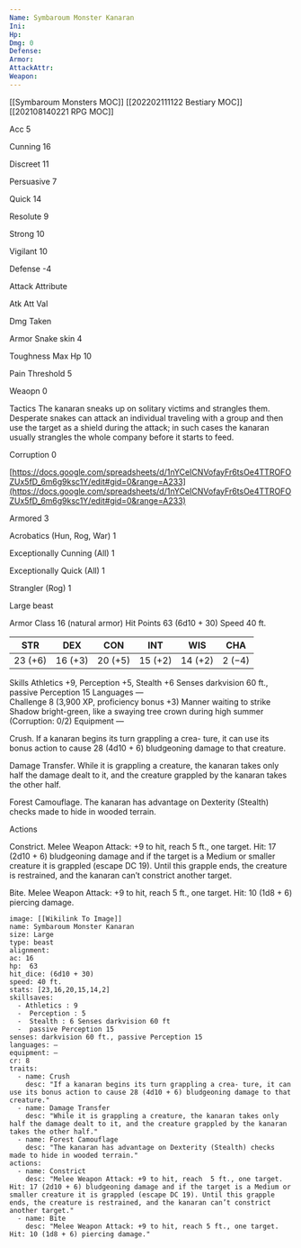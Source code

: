 ```yaml
---
Name: Symbaroum Monster Kanaran
Ini: 
Hp: 
Dmg: 0
Defense: 
Armor: 
AttackAttr: 
Weapon: 
---
```

[[Symbaroum Monsters MOC]]
[[202202111122 Bestiary MOC]]
[[202108140221 RPG MOC]]

Acc 5

Cunning 16

Discreet 11

Persuasive 7

Quick 14

Resolute 9

Strong 10

Vigilant 10

Defense -4

Attack Attribute

Atk Att Val

Dmg Taken

Armor Snake skin 4

Toughness Max Hp 10

Pain Threshold 5

Weaopn 0

Tactics The kanaran sneaks up on solitary victims and strangles them. Desperate snakes can attack an individual traveling with a group and then use the target as a shield during the attack; in such cases the kanaran usually strangles the whole company before it starts to feed.

Corruption 0

[https://docs.google.com/spreadsheets/d/1nYCeICNVofayFr6tsOe4TTROFOZUx5fD_6m6g9ksc1Y/edit#gid=0&range=A233](https://docs.google.com/spreadsheets/d/1nYCeICNVofayFr6tsOe4TTROFOZUx5fD_6m6g9ksc1Y/edit#gid=0&range=A233)

Armored 3

Acrobatics (Hun, Rog, War) 1

Exceptionally Cunning (All) 1

Exceptionally Quick (All) 1

Strangler (Rog) 1






 

Large beast

 

Armor Class 16 (natural armor) 
Hit Points 63 (6d10 + 30) 
Speed 40 ft.

 
| STR     | DEX     | CON     | INT     | WIS     | CHA    |
| ------- | ------- | ------- | ------- | ------- | ------ |
| 23 (+6) | 16 (+3) | 20 (+5) | 15 (+2) | 14 (+2) | 2 (−4) |

 

Skills Athletics +9, Perception +5, Stealth +6 Senses darkvision 60 ft., passive Perception 15 
Languages —  
Challenge 8 (3,900 XP, proficiency bonus +3) 
Manner waiting to strike
Shadow bright-green, like a swaying tree crown during high summer (Corruption: 0/2)
Equipment —

 

Crush. If a kanaran begins its turn grappling a crea- ture, it can use its bonus action to cause 28 (4d10 + 6) bludgeoning damage to that creature. 

Damage Transfer. While it is grappling a creature, the kanaran takes only half the damage dealt to it, and the creature grappled by the kanaran takes the other half.

Forest Camouflage. The kanaran has advantage on Dexterity (Stealth) checks made to hide in wooded terrain.

Actions

Constrict. Melee Weapon Attack: +9 to hit, reach  5 ft., one target. Hit: 17 (2d10 + 6) bludgeoning damage and if the target is a Medium or smaller creature it is grappled (escape DC 19). Until this grapple ends, the creature is restrained, and the kanaran can’t constrict another target.

Bite. Melee Weapon Attack: +9 to hit, reach 5 ft., one target. Hit: 10 (1d8 + 6) piercing damage.

```statblock
image: [[Wikilink To Image]]
name: Symbaroum Monster Kanaran
size: Large
type: beast
alignment:
ac: 16
hp:  63
hit_dice: (6d10 + 30)
speed: 40 ft.
stats: [23,16,20,15,14,2]
skillsaves:
  - Athletics : 9
  -  Perception : 5
  -  Stealth : 6 Senses darkvision 60 ft
  -  passive Perception 15
senses: darkvision 60 ft., passive Perception 15
languages: —
equipment: —
cr: 8
traits:
  - name: Crush
    desc: "If a kanaran begins its turn grappling a crea- ture, it can use its bonus action to cause 28 (4d10 + 6) bludgeoning damage to that creature."
  - name: Damage Transfer
    desc: "While it is grappling a creature, the kanaran takes only half the damage dealt to it, and the creature grappled by the kanaran takes the other half."
  - name: Forest Camouflage
    desc: "The kanaran has advantage on Dexterity (Stealth) checks made to hide in wooded terrain."
actions:
  - name: Constrict
    desc: "Melee Weapon Attack: +9 to hit, reach  5 ft., one target. Hit: 17 (2d10 + 6) bludgeoning damage and if the target is a Medium or smaller creature it is grappled (escape DC 19). Until this grapple ends, the creature is restrained, and the kanaran can’t constrict another target."
  - name: Bite
    desc: "Melee Weapon Attack: +9 to hit, reach 5 ft., one target. Hit: 10 (1d8 + 6) piercing damage."
```